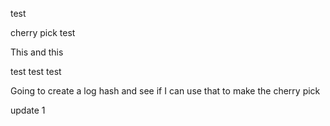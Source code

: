 test

cherry pick test

This and this

test test test

Going to create a log hash and see if I can use that to make the cherry pick

update 1
